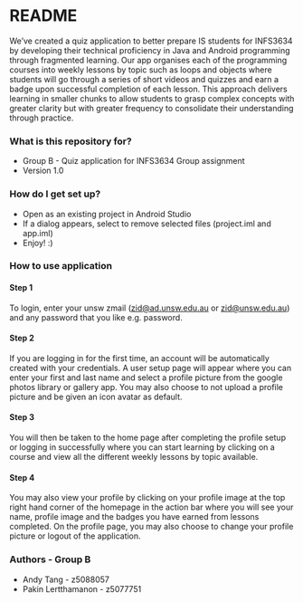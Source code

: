 # README #
We’ve created a quiz application to better prepare IS students for INFS3634 by developing their technical proficiency in Java and Android programming through fragmented learning. Our app organises each of the programming courses into weekly lessons by topic such as loops and objects where students will go through a series of short videos and quizzes and earn a badge upon successful completion of each lesson. This approach delivers learning in smaller chunks to allow students to grasp complex concepts with greater clarity but with greater frequency to consolidate their understanding through practice.

### What is this repository for? ###

* Group B - Quiz application for INFS3634 Group assignment 
* Version 1.0

### How do I get set up? ###

* Open as an existing project in Android Studio
* If a dialog appears, select to remove selected files (project.iml and app.iml)
* Enjoy! :)

### How to use application ###
#### Step 1 ####
To login, enter your unsw zmail (zid@ad.unsw.edu.au or zid@unsw.edu.au) and any password that you like e.g. password.

#### Step 2 ####
If you are logging in for the first time, an account will be automatically created with your credentials. A user setup page will appear where you can enter your first and last name and select a profile picture from the google photos library or gallery app. You may also choose to not upload a profile picture and be given an icon avatar as default.

#### Step 3 ####
You will then be taken to the home page after completing the profile setup or logging in successfully where you can start learning by clicking on a course and view all the different weekly lessons by topic available.

#### Step 4 ####
You may also view your profile by clicking on your profile image at the top right hand corner of the homepage in the action bar where you will see your name, profile image and the badges you have earned from lessons completed. On the profile page, you may also choose to change your profile picture or logout of the application.

### Authors - Group B ###

* Andy Tang - z5088057
* Pakin Lertthamanon - z5077751
